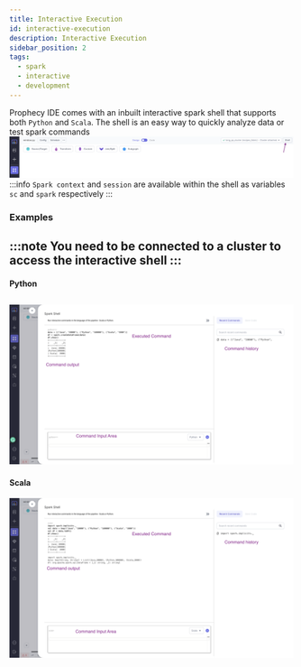 ```yaml
---
title: Interactive Execution
id: interactive-execution
description: Interactive Execution
sidebar_position: 2
tags:
  - spark
  - interactive
  - development
---
```

Prophecy IDE comes with an inbuilt interactive spark shell that supports both `Python` and `Scala`.
The shell is an easy way to quickly analyze data or test spark commands
![](./img/int_exc_1.png)
:::info
`Spark context` and `session` are available within the shell as variables `sc` and `spark` respectively
:::

### Examples
:::note
You need to be connected to a cluster to access the interactive shell
:::
---
#### Python
![](./img/int_exc_py.png)
---
#### Scala
![](./img/int_exc_scala.png)

